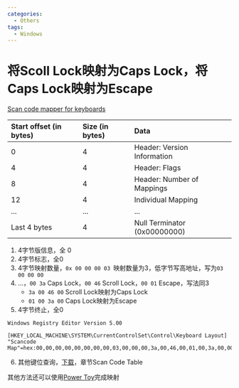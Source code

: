 ```yaml
---
categories:
  - Others
tags:
  - Windows
---
```


# 将Scoll Lock映射为Caps Lock，将Caps Lock映射为Escape

[ Scan code mapper for keyboards](https://docs.microsoft.com/en-us/windows-hardware/drivers/hid/keyboard-and-mouse-class-drivers#scan-code-mapper-for-keyboards)

| Start offset (in bytes) | Size (in bytes) | Data                         |
| :---------------------- | :-------------- | :--------------------------- |
| 0                       | 4               | Header: Version Information  |
| 4                       | 4               | Header: Flags                |
| 8                       | 4               | Header: Number of Mappings   |
| 12                      | 4               | Individual Mapping           |
| ...                     | ...             | ...                          |
| Last 4 bytes            | 4               | Null Terminator (0x00000000) |

1. 4字节版信息，全 0
2. 4字节标志，全0
3. 4字节映射数量，`0x 00 00 00 03 `映射数量为3，低字节写高地址，写为`03 00 00 00`
4. ...，`00 3a` Caps Lock，`00 46` Scroll Lock，`00 01` Escape，写法同3
    * `3a 00 46 00` Scroll Lock映射为Caps Lock
    * `01 00 3a 00` Caps Lock映射为Escape
5. 4字节终止，全0

```
Windows Registry Editor Version 5.00

[HKEY_LOCAL_MACHINE\SYSTEM\CurrentControlSet\Control\Keyboard Layout]
"Scancode Map"=hex:00,00,00,00,00,00,00,00,03,00,00,00,3a,00,46,00,01,00,3a,00,00,00,00,00
```

6. 其他键位查询，[下载](https://download.microsoft.com/download/1/6/1/161ba512-40e2-4cc9-843a-923143f3456c/scancode.doc)，章节Scan Code Table

其他方法还可以使用[Power Toy](https://docs.microsoft.com/en-us/windows/powertoys/)完成映射